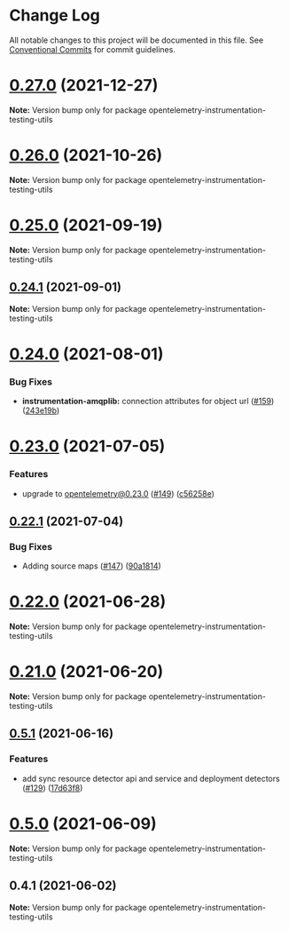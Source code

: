 # Change Log

All notable changes to this project will be documented in this file.
See [Conventional Commits](https://conventionalcommits.org) for commit guidelines.

# [0.27.0](https://github.com/aspecto-io/opentelemetry-ext-js/compare/opentelemetry-instrumentation-testing-utils@0.26.0...opentelemetry-instrumentation-testing-utils@0.27.0) (2021-12-27)

**Note:** Version bump only for package opentelemetry-instrumentation-testing-utils





# [0.26.0](https://github.com/aspecto-io/opentelemetry-ext-js/compare/opentelemetry-instrumentation-testing-utils@0.25.0...opentelemetry-instrumentation-testing-utils@0.26.0) (2021-10-26)

**Note:** Version bump only for package opentelemetry-instrumentation-testing-utils





# [0.25.0](https://github.com/aspecto-io/opentelemetry-ext-js/compare/opentelemetry-instrumentation-testing-utils@0.24.1...opentelemetry-instrumentation-testing-utils@0.25.0) (2021-09-19)

**Note:** Version bump only for package opentelemetry-instrumentation-testing-utils





## [0.24.1](https://github.com/aspecto-io/opentelemetry-ext-js/compare/opentelemetry-instrumentation-testing-utils@0.24.0...opentelemetry-instrumentation-testing-utils@0.24.1) (2021-09-01)

**Note:** Version bump only for package opentelemetry-instrumentation-testing-utils





# [0.24.0](https://github.com/aspecto-io/opentelemetry-ext-js/compare/opentelemetry-instrumentation-testing-utils@0.23.0...opentelemetry-instrumentation-testing-utils@0.24.0) (2021-08-01)


### Bug Fixes

* **instrumentation-amqplib:** connection attributes for object url ([#159](https://github.com/aspecto-io/opentelemetry-ext-js/issues/159)) ([243e19b](https://github.com/aspecto-io/opentelemetry-ext-js/commit/243e19bcebb5f95df5b4a68cbf675aa6351ca3fb))





# [0.23.0](https://github.com/aspecto-io/opentelemetry-ext-js/compare/opentelemetry-instrumentation-testing-utils@0.22.1...opentelemetry-instrumentation-testing-utils@0.23.0) (2021-07-05)


### Features

* upgrade to opentelemetry@0.23.0 ([#149](https://github.com/aspecto-io/opentelemetry-ext-js/issues/149)) ([c56258e](https://github.com/aspecto-io/opentelemetry-ext-js/commit/c56258eba8885fa7ac9a2d26e4860c30f33fe513))





## [0.22.1](https://github.com/aspecto-io/opentelemetry-ext-js/compare/opentelemetry-instrumentation-testing-utils@0.22.0...opentelemetry-instrumentation-testing-utils@0.22.1) (2021-07-04)


### Bug Fixes

* Adding source maps ([#147](https://github.com/aspecto-io/opentelemetry-ext-js/issues/147)) ([90a1814](https://github.com/aspecto-io/opentelemetry-ext-js/commit/90a1814f30b1fbc78a10e6f9e2f7acd7d798e53a))





# [0.22.0](https://github.com/aspecto-io/opentelemetry-ext-js/compare/opentelemetry-instrumentation-testing-utils@0.21.0...opentelemetry-instrumentation-testing-utils@0.22.0) (2021-06-28)

**Note:** Version bump only for package opentelemetry-instrumentation-testing-utils





# [0.21.0](https://github.com/aspecto-io/opentelemetry-ext-js/compare/opentelemetry-instrumentation-testing-utils@0.5.1...opentelemetry-instrumentation-testing-utils@0.21.0) (2021-06-20)

**Note:** Version bump only for package opentelemetry-instrumentation-testing-utils





## [0.5.1](https://github.com/aspecto-io/opentelemetry-ext-js/compare/opentelemetry-instrumentation-testing-utils@0.5.0...opentelemetry-instrumentation-testing-utils@0.5.1) (2021-06-16)


### Features

* add sync resource detector api and service and deployment detectors ([#129](https://github.com/aspecto-io/opentelemetry-ext-js/issues/129)) ([17d63f8](https://github.com/aspecto-io/opentelemetry-ext-js/commit/17d63f87e8103fecd9f6f906eed9931e2f5a4aaa))





# [0.5.0](https://github.com/aspecto-io/opentelemetry-ext-js/compare/opentelemetry-instrumentation-testing-utils@0.4.1...opentelemetry-instrumentation-testing-utils@0.5.0) (2021-06-09)

**Note:** Version bump only for package opentelemetry-instrumentation-testing-utils





## 0.4.1 (2021-06-02)

**Note:** Version bump only for package opentelemetry-instrumentation-testing-utils
